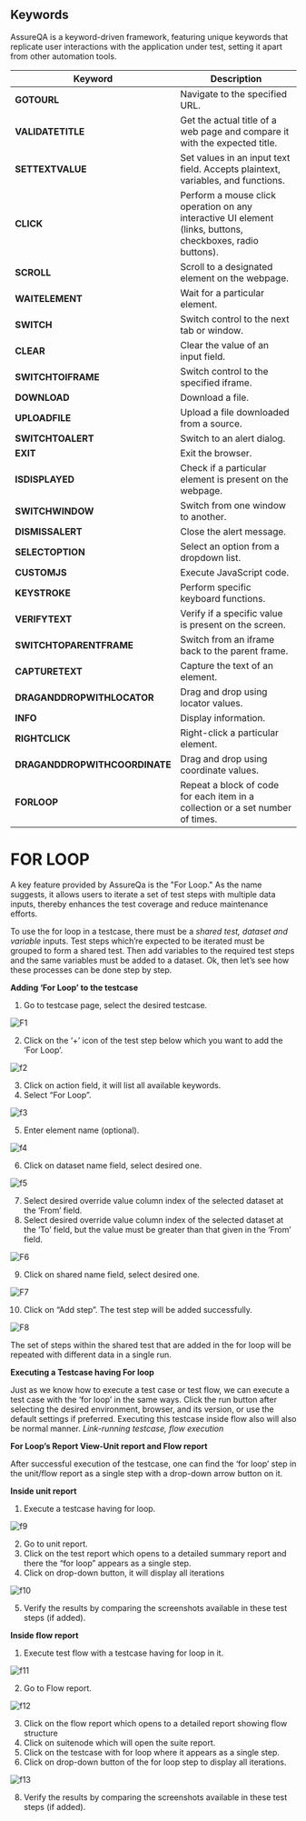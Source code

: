 ## Keywords

AssureQA is a keyword-driven framework, featuring unique keywords that replicate user interactions with the application under test, setting it apart from other automation tools.

| **Keyword**                   | **Description**                                                                 |
| ----------------------------- | ------------------------------------------------------------------------------- |
| **GOTOURL**                   | Navigate to the specified URL.                                                   |
| **VALIDATETITLE**             | Get the actual title of a web page and compare it with the expected title.       |
| **SETTEXTVALUE**              | Set values in an input text field. Accepts plaintext, variables, and functions.  |
| **CLICK**                     | Perform a mouse click operation on any interactive UI element (links, buttons, checkboxes, radio buttons). |
| **SCROLL**                    | Scroll to a designated element on the webpage.                                   |
| **WAITELEMENT**               | Wait for a particular element.                                                   |
| **SWITCH**                    | Switch control to the next tab or window.                                        |
| **CLEAR**                     | Clear the value of an input field.                                               |
| **SWITCHTOIFRAME**            | Switch control to the specified iframe.                                          |
| **DOWNLOAD**                  | Download a file.                                                                |
| **UPLOADFILE**                | Upload a file downloaded from a source.                                          |
| **SWITCHTOALERT**             | Switch to an alert dialog.                                                       |
| **EXIT**                      | Exit the browser.                                                               |
| **ISDISPLAYED**               | Check if a particular element is present on the webpage.                         |
| **SWITCHWINDOW**              | Switch from one window to another.                                               |
| **DISMISSALERT**              | Close the alert message.                                                        |
| **SELECTOPTION**              | Select an option from a dropdown list.                                           |
| **CUSTOMJS**                  | Execute JavaScript code.                                                         |
| **KEYSTROKE**                 | Perform specific keyboard functions.                                             |
| **VERIFYTEXT**                | Verify if a specific value is present on the screen.                             |
| **SWITCHTOPARENTFRAME**       | Switch from an iframe back to the parent frame.                                  |
| **CAPTURETEXT**               | Capture the text of an element.                                                  |
| **DRAGANDDROPWITHLOCATOR**    | Drag and drop using locator values.                                              |
| **INFO**                      | Display information.                                                            |
| **RIGHTCLICK**                | Right-click a particular element.                                                |
| **DRAGANDDROPWITHCOORDINATE** | Drag and drop using coordinate values.                                           |
| **FORLOOP**                   | Repeat a block of code for each item in a collection or a set number of times.   |


# FOR LOOP

A key feature provided by AssureQa is the "For Loop." As the name suggests, it allows users to iterate a set of test steps with multiple data inputs, thereby enhances the test coverage and reduce maintenance efforts.

To use the for loop in a testcase, there must be a _shared test, dataset and variable_ inputs. Test steps which’re expected to be iterated must be grouped to form a shared test. Then add variables to the required test steps and the same variables must be added to a dataset. Ok, then let’s see how these processes can be done step by step.

**Adding ‘For Loop’ to the testcase**

1. Go to testcase page, select the desired testcase.

![F1](/images/F1.png)

2. Click on the ‘+’ icon of the test step below which you want to add the ‘For Loop’.

![f2](/images/f2.png)

3. Click on action field, it will list all available keywords.
4. Select “For Loop”.

![f3](/images/f3.png)

5. Enter element name (optional).

![f4](/images/f4.png)

6. Click on dataset name field, select desired one.

![f5](/images/f5.jpg)

7. Select desired override value column index of the selected dataset at the ‘From’ field.
8. Select desired override value column index of the selected dataset at the ‘To’ field, but the value must be greater than that given in the ‘From’ field.

![F6](/images/f6.png)

9. Click on shared name field, select desired one.

![F7](/images/f7.png)

10. Click on “Add step”. The test step will be added successfully.

![F8](/images/F8.png)

The set of steps within the shared test that are added in the for loop will be repeated with different data in a single run.

**Executing a Testcase having For loop**

Just as we know how to execute a test case or test flow, we can execute a test case with the ‘for loop’ in the same ways. Click the run button after selecting the desired environment, browser, and its version, or use the default settings if preferred. Executing this testcase inside flow also will also be normal manner.
_Link-running testcase, flow execution_

**For Loop’s Report View-Unit report and Flow report**

After successful execution of the testcase, one can find the ‘for loop’ step in the unit/flow report as a single step with a drop-down arrow button on it.

**Inside unit report**

 1. Execute a testcase having for loop.
 
 ![f9](/images/f9.png)

 2. Go to unit report.
 3. Click on the test report which opens to a detailed summary report and there the “for loop” appears as a single step.
 4. Click on drop-down button, it will display all iterations

 ![f10](/images/f10.png)

 5. Verify the results by comparing the screenshots available in these test steps (if added).
 
 **Inside flow report**

 1. Execute test flow with a testcase having for loop in it.
 
 ![f11](/images/f11.png)

 2. Go to Flow report.
 
 ![f12](/images/f12.png)

 3. Click on the flow report which opens to a detailed report showing flow structure
 4. Click on suitenode which will open the suite report.
 5. Click on the testcase with for loop where it appears as a single step.
 7. Click on drop-down button of the for loop step to display all iterations.

 ![f13](/images/f13.png)

 8. Verify the results by comparing the screenshots available in these test steps (if added).
